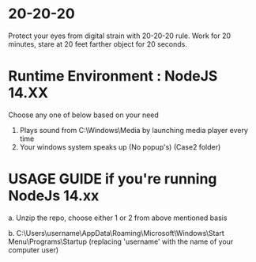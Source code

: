 # 20-20-20
Protect your eyes from digital strain with 20-20-20 rule. Work for 20 minutes, stare at 20 feet farther object for 20 seconds. 

# Runtime Environment : NodeJS 14.XX

Choose any one of below based on your need
  1. Plays sound from C:\Windows\Media by launching media player every time
  2. Your windows system speaks up (No popup's) (Case2 folder)

# USAGE GUIDE if you're running NodeJs 14.xx
  a. Unzip the repo, choose either 1 or 2 from above mentioned basis
  
  b. C:\Users\username\AppData\Roaming\Microsoft\Windows\Start Menu\Programs\Startup (replacing 'username' with the name of your computer user)

